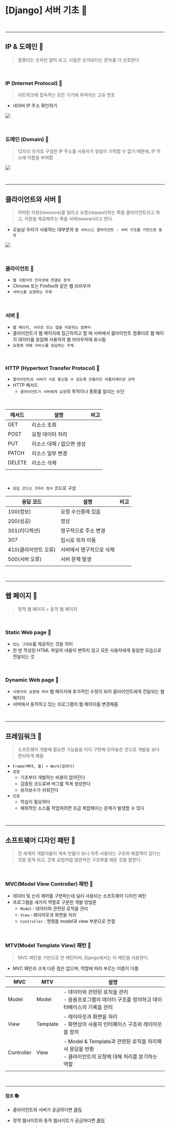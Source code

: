 # [Django] 서버 기초 📝

<br />

---

## IP & 도메인 💭

> 컴퓨터는 숫자만 알아 보고, 사람은 숫자보다는 문자를 더 선호한다

<br />

### **IP (Internet Protocol) 📒**

> 네트워크에 접속하는 모든 기기에 부여되는 고유 번호

- 네이버 IP 주소 확인하기

![](./img/server-01.png)

<br />

### **도메인 (Domain) 📒**

> 12자리 숫자로 구성된 IP 주소를 사용자가 일일이 기억할 수 없기 때문에, IP 주소에 이름을 부여함

![](./img/server-02.png)

<br />

---

## **클라이언트와 서버 💭**

> 어떠한 자원(resource)를 달라고 요청(request)하는 쪽을 클라이언트라고 하고, 자원을 제공해주는 쪽을 서버(seever)라고 한다.

- 오늘날 우리가 사용하는 대부분의 `웹 서비스는 클라이언트 - 서버 구조를 기반으로 동작`

![](./img/start-01.png)

<br />

### **클라이언트 📗**

- `웹 사용자의 인터넷에 연결된 장치`
- Chrome 또는 Firefox와 같은 웹 브라우저
- `서비스를 요청하는 주체`

<br />

### **서버 📗**

- `웹 페이지, 사이트 또는 앱을 저장하는 컴퓨터`
- 클라이언트가 웹 페이지에 접근하려고 할 때 서버에서 클라이언트 컴퓨터로 웹 페이지 데이터를 응답해 사용자의 웹 브라우저에 표시됨
- `요청에 대해 서비스를 응답하는 주체`

<br />

### **HTTP (Hypertext Transfer Protocol) 📗**

- `클라이언트와 서버가 서로 통신할 수 있도록 만들어진 어플리케이션 규약`
- HTTP 메서드
  - `클라이언트가 서버에게 요청`의 목적이나 종류를 알리는 수단

<br />

| 메서드 | 설명                      | 비고 |
| ------ | ------------------------- | ---- |
| GET    | 리소스 조회               |      |
| POST   | 요청 데이터 처리          |      |
| PUT    | 리소스 대체 / 없으면 생성 |      |
| PATCH  | 리소스 일부 변경          |      |
| DELETE | 리소스 삭제               |      |
|        |                           |      |

<br />

- `응답 코드는 3자리 정수` 코드로 구성

| 응답 코드            | 설명                     | 비고 |
| -------------------- | ------------------------ | ---- |
| 100(정보)            | 요청 수신중에 있음       |      |
| 200(성공)            | 정상                     |      |
| 301(리디렉션)        | 영구적으로 주소 변경     |      |
| 307                  | 임시로 위치 이동         |      |
| 410(클라이언트 오류) | 서버에서 영구적으로 삭제 |      |
| 500(서버 오류)       | 서버 문제 발생           |      |
|                      |                          |

<br />

---

## **웹 페이지 💭**

> 정적 웹 페이지 + 동적 웹 페이지

<br />

### **Static Web page 📗**

- `있는 그대로`를 제공하는 것을 의미
- 한 번 작성된 HTML 파일의 내용이 변하지 않고 모든 사용자에게 동일한 모습으로 전달되는 것

<br />

### **Dynamic Web page 📗**

- `사용자의 요청에 따라` 웹 페이지에 추가적인 수정이 되어 클라이언트에게 전달되는 웹 페이지
- 서버에서 동작하고 있는 프로그램이 웹 페이지를 변경해줌

<br />

---

## **프레임워크 💭**

> 소프트웨어 개발에 필요한 기능들을 미리 구현해 모아놓은 것으로 개발을 보다 편리하게 해줌

- `Frame(뼈대, 틀) + Work(일하다)`
- `장점`
  - 기초부터 개발하는 비용이 없어진다
  - 검증된 코드로써 버그를 적게 생성한다
  - 유지보수가 쉬워진다
- `단점`
  - 학습이 필요하다
  - 예외적인 소스를 작업하려면 조금 복잡해지는 문제가 발생할 수 있다

<br />

---

## **소프트웨어 디자인 패턴 💭**

> 전 세계의 개발자들이 계속 만들다 보니 자주 사용되는 구조와 해결책이 있다는 것을 알게 되고, 건축 공법처럼 일반적인 구조화를 해둔 것을 말한다.

<br />

### **MVC(Model View Controller) 패턴 📗**

- 데이터 및 논리 제어를 구현하는데 널리 사용되는 소프트웨어 디자인 패턴
- 프로그램을 세가지 역할로 구분한 개발 방법론
  - `Model` : 데이터와 관련된 로직을 관리
  - `View` : 레이아웃과 화면을 처리
  - `Controller` : 명령을 model과 view 부분으로 연결

<br />

### **MTV(Model Template View) 패턴 📗**

> MVC 패턴을 기반으로 한 패턴이며, Django에서는 이 패턴을 사용한다.

- MVC 패턴과 크게 다른 점은 없으며, 역할에 따라 부르는 이름이 다름

| MVC        | MTV      | 설명                                                                                                         |
| ---------- | -------- | ------------------------------------------------------------------------------------------------------------ |
| Model      | Model    | - 데이터와 관련된 로직을 관리<br />- 응용프로그램의 데이터 구조를 정의하고 데이터베이스의 기록을 관리        |
| View       | Template | - 레이아웃과 화면을 처리<br />- 화면상의 사용자 인터페이스 구조와 레이아웃을 정의                            |
| Controller | View     | - Model & Template과 관련된 로직을 처리해서 응답을 반환<br />- 클라이언트의 요청에 대해 처리를 분기하는 역할 |
|            |          |

<br />

---

#### **참조 📚**

- 클라이언트와 서버가 궁금하다면 [클릭](https://developer.mozilla.org/ko/docs/Learn/Getting_started_with_the_web/How_the_Web_works)

- 정적 웹사이트와 동적 웹사이트가 궁금하다면 [클릭](https://developer.mozilla.org/ko/docs/Learn/Server-side/First_steps/Introduction)
